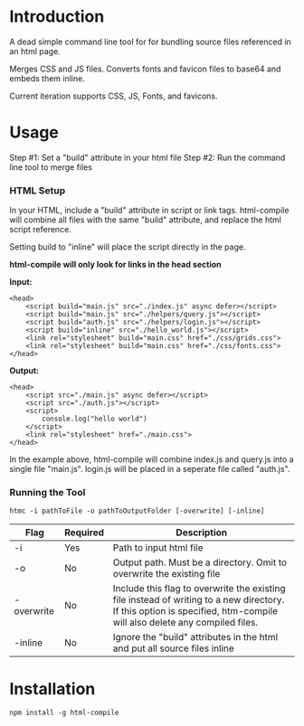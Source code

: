 # Introduction 

A dead simple command line tool for for bundling source files referenced in an html page.

Merges CSS and JS files. Converts fonts and favicon files to base64 and embeds them inline.

Current iteration supports CSS, JS, Fonts, and favicons.

# Usage

Step #1: Set a "build" attribute in your html file
Step #2: Run the command line tool to merge files

### HTML Setup

In your HTML, include a "build" attribute in script or link tags. html-compile will combine all files with the same "build" attribute, and replace the html script reference.

Setting build to "inline" will place the script directly in the page.

**html-compile will only look for links in the head section**

**Input:**
```
<head>
    <script build="main.js" src="./index.js" async defer></script>
    <script build="main.js" src="./helpers/query.js"></script>
    <script build="auth.js" src="./helpers/login.js"></script>
    <script build="inline" src="./hello_world.js"></script>
    <link rel="stylesheet" build="main.css" href="./css/grids.css">
    <link rel="stylesheet" build="main.css" href="./css/fonts.css">
</head>
```


**Output:**
```
<head>
    <script src="./main.js" async defer></script>
    <script src="./auth.js"></script>
    <script>
        console.log("hello world")
    </script>
    <link rel="stylesheet" href="./main.css">
</head>
```

In the example above, html-compile will combine index.js and query.js into a single file "main.js".  login.js will be placed in a seperate file called "auth.js". 

### Running the Tool

```
htmc -i pathToFile -o pathToOutputFolder [-overwrite] [-inline]
```


| Flag | Required | Description |
| ---- | -------- | ----------- |
| -i   |   Yes     | Path to input html file |
| -o | No | Output path. Must be a directory. Omit to overwrite the existing file |
| -overwrite | No | Include this flag to overwrite the existing file instead of writing to a new directory. If this option is specified, htm-compile will also delete any compiled files. |
| -inline | No | Ignore the "build" attributes in the html and put all source files inline |



# Installation

```
npm install -g html-compile
```
